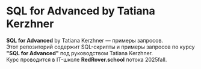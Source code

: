 # SQL for Advanced by Tatiana Kerzhner

**SQL for Advanced** by Tatiana Kerzhner — примеры запросов.  
Этот репозиторий содержит SQL-скрипты и примеры запросов по курсу **"SQL for Advanced"** под руководством Tatiana Kerzhner.  
Курс проводится в IT-школе **RedRover.school** потока 2025fall. 
